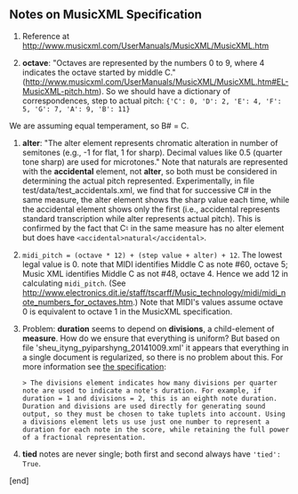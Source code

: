 ## Notes on MusicXML Specification

 1. Reference at http://www.musicxml.com/UserManuals/MusicXML/MusicXML.htm

 1. **octave**: "Octaves are represented by the numbers 0 to 9, where 4 indicates the octave started by middle C." (http://www.musicxml.com/UserManuals/MusicXML/MusicXML.htm#EL-MusicXML-pitch.htm). So we should have a dictionary of correspondences, step to actual pitch: `{'C': 0, 'D': 2, 'E': 4, 'F': 5, 'G': 7, 'A': 9, 'B': 11}`

   We are assuming equal temperament, so B# = C. 

 1. **alter**: "The alter element represents chromatic alteration in number of semitones (e.g., -1 for flat, 1 for sharp). Decimal values like 0.5 (quarter tone sharp) are used for microtones." Note that naturals are represented with the **accidental** element, not **alter**, so both must be considered in determining the actual pitch represented. Experimentally, in file test/data/test_accidentals.xml, we find that for successive C# in the same measure, the alter element shows the sharp value each time, while the accidental element shows only the first (i.e., accidental represents standard transcription while alter represents actual pitch). This is confirmed by the fact that C♮ in the same measure has no alter element but does have `<accidental>natural</accidental>`.

 1. `midi_pitch = (octave * 12) + (step value + alter) + 12`. The lowest legal value is 0. note that MIDI identifies Middle C as note #60, octave 5; Music XML identifies Middle C as not #48, octave 4. Hence we add 12 in calculating `midi_pitch`. (See http://www.electronics.dit.ie/staff/tscarff/Music_technology/midi/midi_note_numbers_for_octaves.htm.) Note that MIDI's values assume octave 0 is equivalent to octave 1 in the MusicXML specification.

 1. Problem: **duration** seems to depend on **divisions**, a child-element of **measure**. How do we ensure that everything is uniform? But based on file 'sheu_ityng_pyiparshyng_20141009.xml' it appears that everything in a single document is regularized, so there is no problem about this. For more information see [the specification](http://www.musicxml.com/UserManuals/MusicXML/Content/EL-MusicXML-divisions.htm): 

        > The divisions element indicates how many divisions per quarter note are used to indicate a note's duration. For example, if duration = 1 and divisions = 2, this is an eighth note duration. Duration and divisions are used directly for generating sound output, so they must be chosen to take tuplets into account. Using a divisions element lets us use just one number to represent a duration for each note in the score, while retaining the full power of a fractional representation.

 1. **tied** notes are never single; both first and second always have `'tied': True`.

[end]
